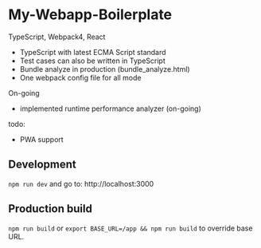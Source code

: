 # My-Webapp-Boilerplate

TypeScript, Webpack4, React

- TypeScript with latest ECMA Script standard
- Test cases can also be written in TypeScript
- Bundle analyze in production (bundle_analyze.html)
- One webpack config file for all mode

On-going

- implemented runtime performance analyzer (on-going)

todo:

- PWA support

## Development

`npm run dev` and go to: http://localhost:3000

## Production build

`npm run build`
or `export BASE_URL=/app && npm run build` to override base URL.
